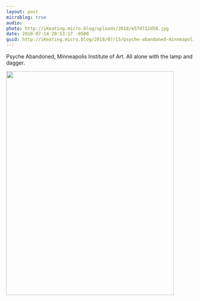 ```yaml
---
layout: post
microblog: true
audio: 
photo: http://iKeating.micro.blog/uploads/2018/e57d722d58.jpg
date: 2018-07-14 20:53:17 -0500
guid: http://iKeating.micro.blog/2018/07/15/psyche-abandoned-minneapolis.html
---
```

Psyche Abandoned, Minneapolis Institute of Art.  All alone with the lamp and dagger.

<img src="http://iKeating.micro.blog/uploads/2018/e57d722d58.jpg" width="450" height="600" />
